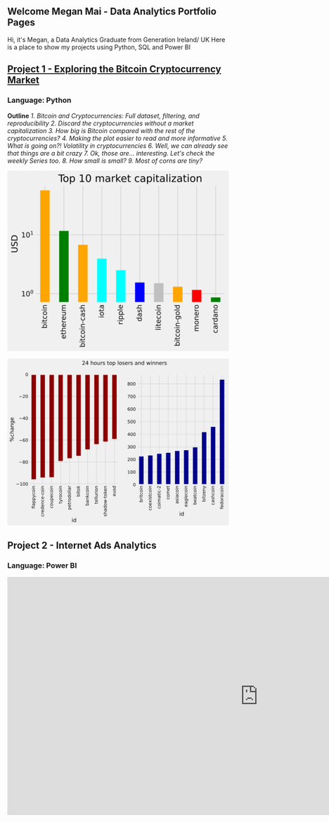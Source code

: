 
## Welcome Megan Mai - Data Analytics Portfolio Pages
Hi, it's Megan, a Data Analytics Graduate from Generation Ireland/ UK
Here is a place to show my projects using Python, SQL and Power BI

## [Project 1 - Exploring the Bitcoin Cryptocurrency Market](https://app.datacamp.com/workspace/w/d0972485-378c-4ed4-ae66-8032d84d8248)
### Language: Python ###

**Outline**
       *1. Bitcoin and Cryptocurrencies: Full dataset, filtering, and reproducibility*
       *2. Discard the cryptocurrencies without a market capitalization*
       *3. How big is Bitcoin compared with the rest of the cryptocurrencies?*
       *4. Making the plot easier to read and more informative*
       *5. What is going on?! Volatility in cryptocurrencies*
       *6. Well, we can already see that things are a bit crazy*
       *7. Ok, those are... interesting. Let's check the weekly Series too.*
       *8. How small is small?*
       *9. Most of corns are tiny?*

![](images/Image-top%2010.svg)

![](images/Image-winner%20and%20loser.svg)

## Project 2 - Internet Ads Analytics
### Language: Power BI

<iframe title="Nghia Mai" width="1140" height="541.25" src="https://app.powerbi.com/reportEmbed?reportId=7b104733-cc94-4f38-8553-27e30d3f8eb9&autoAuth=true&ctid=41ab42a9-381b-48cf-8a85-720464922976&config=eyJjbHVzdGVyVXJsIjoiaHR0cHM6Ly93YWJpLXNvdXRoLWVhc3QtYXNpYS1iLXByaW1hcnktcmVkaXJlY3QuYW5hbHlzaXMud2luZG93cy5uZXQvIn0%3D" frameborder="0" allowFullScreen="true"></iframe>
